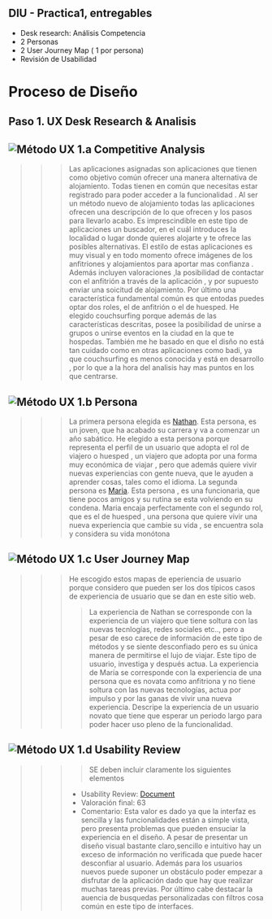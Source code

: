 ## DIU - Practica1, entregables




- Desk research: Análisis Competencia 
- 2 Personas 
- 2 User Journey Map  ( 1 por persona)
- Revisión de Usabilidad 


# Proceso de Diseño 

## Paso 1. UX Desk Research & Analisis 

![Método UX](img/Competitive.png) 1.a Competitive Analysis
-----


>>>Las aplicaciones asignadas son aplicaciones que tienen como objetivo común ofrecer una manera alternativa de alojamiento. Todas tienen en común que necesitas estar registrado para poder acceder a la funcionalidad . Al ser un método nuevo de alojamiento todas las aplicaciones ofrecen una descripción de lo que ofrecen y los pasos para llevarlo acabo. Es imprescindible en este tipo de aplicaciones un buscador, en el cuál introduces la localidad o lugar donde quieres alojarte y te ofrece las posibles alternativas. El estilo de estas aplicaciones es muy visual y en todo momento ofrece imágenes de los anfitriones y alojamientos para aportar mas confianza . Además incluyen valoraciones ,la posibilidad de contactar con el anfitrión a través de la aplicación , y por supuesto enviar una soicitud de alojamiento. Por último una característica fundamental común es que entodas puedes optar dos roles, el de anfitrión o el de huesped.
He elegido couchsurfing porque además de las características descritas, posee la posibilidad de unirse a grupos o unirse eventos en la ciudad en la que te hospedas. También me he basado en que el disño no está tan cuidado como en otras aplicaciones como badi, ya que couchsurfing es menos conocida y está en desarrollo , por lo que a la hora del analisis hay mas puntos en los que centrarse.


![Método UX](img/Persona.png) 1.b Persona
-----


>>> La primera persona elegida es [Nathan](https://github.com/migueg/DIU20/blob/master/P1/Nathan.PNG). Esta persona, es un joven, que ha acabado su carrera y va a comenzar un año sabático. He elegido a esta persona porque representa el perfil de un usuario que adopta el rol de viajero o huesped , un viajero que adopta por una forma muy económica de viajar , pero que además quiere vivir nuevas experiencias con gente nueva, que le ayuden a aprender cosas, tales como el idioma.
>>> La segunda persona es [Maria](https://github.com/migueg/DIU20/blob/master/P1/Maria.PNG). Esta persona , es una funcionaria, que tiene pocos amigos y su rutina se esta volviendo en su condena. Maria encaja perfectamente con el segundo rol, que es el de huesped , una persona que quiere vivir una nueva experiencia que cambie su vida , se encuentra sola y considera su vida monótona

![Método UX](img/JourneyMap.png) 1.c User Journey Map
----


>>> He escogido estos mapas de eperiencia de usuario porque considero que pueden ser los dos típicos casos de experiencia de usuario que se dan en este sitio web.
>>>>La experiencia de Nathan se corresponde con la experiencia de un viajero que tiene soltura con las nuevas tecnlogías, redes sociales etc.., pero a pesar de eso carece de información de este tipo de métodos y se siente desconfiado pero es su única manera de permitirse el lujo de viajar. Este tipo de usuario, investiga y después actua.
>>>> La experiencia de Maria se corresponde con la experiencia de una persona que es novata como anfitriona y no tiene soltura con las nuevas tecnologías, actua por impulso y por las ganas de vivir una nueva experiencia. Descripe la experiencia de un usuario novato que tiene que esperar un periodo largo para poder hacer uso pleno de la funcionalidad.

![Método UX](img/usabilityReview.png) 1.d Usability Review
----

>>>> SE deben incluir claramente los siguientes elementos
>>> - Usability Review: [Document](https://github.com/migueg/DIU20/blob/master/P1/Usability-review-template.xls)
>>> - Valoración final: 63
>>> - Comentario: Esta valor es dado ya que la interfaz es sencilla y las funcionalidades están a simple vista, pero presenta problemas 
que pueden ensuciar la experiencia en el diseño. A pesar de presentar un diseño visual bastante claro,sencillo e intuitivo hay un exceso de información no verificada que puede hacer desconfiar al usuario. Además para los usuarios nuevos puede suponer un obstáculo poder 
empezar a disfrutar de la aplicación dado que hay que realizar muchas tareas previas. Por último cabe destacar la auencia de busquedas
personalizadas con filtros cosa común en este tipo de interfaces.

